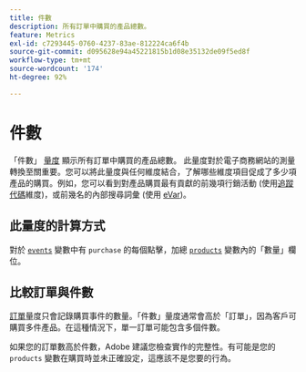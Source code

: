 ```yaml
---
title: 件數
description: 所有訂單中購買的產品總數。
feature: Metrics
exl-id: c7293445-0760-4237-83ae-812224ca6f4b
source-git-commit: d095628e94a45221815b1d08e35132de09f5ed8f
workflow-type: tm+mt
source-wordcount: '174'
ht-degree: 92%

---
```


# 件數

「件數」 [量度](overview.md) 顯示所有訂單中購買的產品總數。 此量度對於電子商務網站的測量轉換至關重要。您可以將此量度與任何維度結合，了解哪些維度項目促成了多少項產品的購買。例如，您可以看到對產品購買最有貢獻的前幾項行銷活動 (使用[追蹤代碼](../dimensions/tracking-code.md)維度)，或前幾名的內部搜尋詞彙 (使用 [eVar](../dimensions/evar.md))。

## 此量度的計算方式

對於 [`events`](/help/implement/vars/page-vars/events/events-overview.md) 變數中有 `purchase` 的每個點擊，加總 [`products`](/help/implement/vars/page-vars/products.md) 變數內的「數量」欄位。

## 比較訂單與件數

[訂單](orders.md)量度只會記錄購買事件的數量。「件數」量度通常會高於「訂單」，因為客戶可購買多件產品。在這種情況下，單一訂單可能包含多個件數。

如果您的訂單數高於件數，Adobe 建議您檢查實作的完整性。有可能是您的 `products` 變數在購買時並未正確設定，這應該不是您要的行為。
